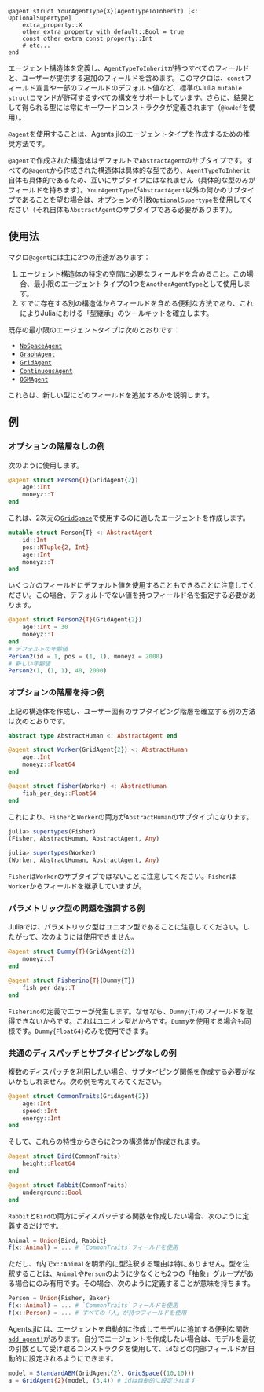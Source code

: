 ```
@agent struct YourAgentType{X}(AgentTypeToInherit) [<: OptionalSupertype]
    extra_property::X
    other_extra_property_with_default::Bool = true
    const other_extra_const_property::Int
    # etc...
end
```

エージェント構造体を定義し、`AgentTypeToInherit`が持つすべてのフィールドと、ユーザーが提供する追加のフィールドを含めます。このマクロは、`const`フィールド宣言や一部のフィールドのデフォルト値など、標準のJulia `mutable struct`コマンドが許可するすべての構文をサポートしています。さらに、結果として得られる型には常にキーワードコンストラクタが定義されます（`@kwdef`を使用）。 

`@agent`を使用することは、Agents.jlのエージェントタイプを作成するための推奨方法です。

`@agent`で作成された構造体はデフォルトで`AbstractAgent`のサブタイプです。すべての`@agent`から作成された構造体は具体的な型であり、`AgentTypeToInherit`自体も具体的であるため、互いにサブタイプにはなれません（具体的な型のみがフィールドを持ちます）。`YourAgentType`が`AbstractAgent`以外の何かのサブタイプであることを望む場合は、オプションの引数`OptionalSupertype`を使用してください（それ自体も`AbstractAgent`のサブタイプである必要があります）。

## 使用法

マクロ`@agent`には主に2つの用途があります：

1. エージェント構造体の特定の空間に必要なフィールドを含めること。この場合、最小限のエージェントタイプの1つを`AnotherAgentType`として使用します。
2. すでに存在する別の構造体からフィールドを含める便利な方法であり、これによりJuliaにおける「型継承」のツールキットを確立します。

既存の最小限のエージェントタイプは次のとおりです：

  * [`NoSpaceAgent`](@ref)
  * [`GraphAgent`](@ref)
  * [`GridAgent`](@ref)
  * [`ContinuousAgent`](@ref)
  * [`OSMAgent`](@ref)

これらは、新しい型にどのフィールドを追加するかを説明します。

## 例

### オプションの階層なしの例

次のように使用します。

```julia
@agent struct Person{T}(GridAgent{2})
    age::Int
    moneyz::T
end
```

これは、2次元の[`GridSpace`](@ref)で使用するのに適したエージェントを作成します。

```julia
mutable struct Person{T} <: AbstractAgent
    id::Int
    pos::NTuple{2, Int}
    age::Int
    moneyz::T
end
```

いくつかのフィールドにデフォルト値を使用することもできることに注意してください。この場合、デフォルトでない値を持つフィールド名を指定する必要があります。

```julia
@agent struct Person2{T}(GridAgent{2})
    age::Int = 30
    moneyz::T
end
# デフォルトの年齢値
Person2(id = 1, pos = (1, 1), moneyz = 2000)
# 新しい年齢値
Person2(1, (1, 1), 40, 2000)
```

### オプションの階層を持つ例

上記の構造体を作成し、ユーザー固有のサブタイピング階層を確立する別の方法は次のとおりです。

```julia
abstract type AbstractHuman <: AbstractAgent end

@agent struct Worker(GridAgent{2}) <: AbstractHuman
    age::Int
    moneyz::Float64
end

@agent struct Fisher(Worker) <: AbstractHuman
    fish_per_day::Float64
end
```

これにより、`Fisher`と`Worker`の両方が`AbstractHuman`のサブタイプになります。

```julia
julia> supertypes(Fisher)
(Fisher, AbstractHuman, AbstractAgent, Any)

julia> supertypes(Worker)
(Worker, AbstractHuman, AbstractAgent, Any)
```

`Fisher`は`Worker`のサブタイプではないことに注意してください。`Fisher`は`Worker`からフィールドを継承していますが。

### パラメトリック型の問題を強調する例

Juliaでは、パラメトリック型はユニオン型であることに注意してください。したがって、次のようには使用できません。

```julia
@agent struct Dummy{T}(GridAgent{2})
    moneyz::T
end

@agent struct Fisherino{T}(Dummy{T})
    fish_per_day::T
end
```

`Fisherino`の定義でエラーが発生します。なぜなら、`Dummy{T}`のフィールドを取得できないからです。これはユニオン型だからです。`Dummy`を使用する場合も同様です。`Dummy{Float64}`のみを使用できます。

### 共通のディスパッチとサブタイピングなしの例

複数のディスパッチを利用したい場合、サブタイピング関係を作成する必要がないかもしれません。次の例を考えてみてください。

```julia
@agent struct CommonTraits(GridAgent{2})
    age::Int
    speed::Int
    energy::Int
end
```

そして、これらの特性からさらに2つの構造体が作成されます。

```julia
@agent struct Bird(CommonTraits)
    height::Float64
end

@agent struct Rabbit(CommonTraits)
    underground::Bool
end
```

`Rabbit`と`Bird`の両方にディスパッチする関数を作成したい場合、次のように定義するだけです。

```julia
Animal = Union{Bird, Rabbit}
f(x::Animal) = ... # `CommonTraits`フィールドを使用
```

ただし、`f`内で`x::Animal`を明示的に型注釈する理由は特にありません。型を注釈することは、`Animal`や`Person`のように少なくとも2つの「抽象」グループがある場合にのみ有用です。その場合、次のように定義することが意味を持ちます。

```julia
Person = Union{Fisher, Baker}
f(x::Animal) = ... # `CommonTraits`フィールドを使用
f(x::Person) = ... # すべての「人」が持つフィールドを使用
```

Agents.jlには、エージェントを自動的に作成してモデルに追加する便利な関数[`add_agent!`](@ref)があります。自分でエージェントを作成したい場合は、モデルを最初の引数として受け取るコンストラクタを使用して、`id`などの内部フィールドが自動的に設定されるようにできます。

```julia
model = StandardABM(GridAgent{2}, GridSpace((10,10)))
a = GridAgent{2}(model, (3,4)) # idは自動的に設定されます
```
